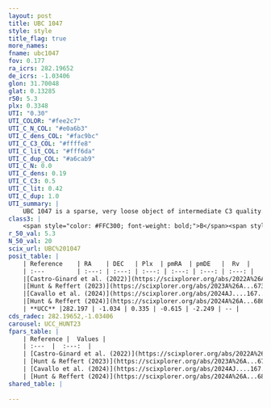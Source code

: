 ```yaml
---
layout: post
title: UBC 1047
style: style
title_flag: true
more_names: 
fname: ubc1047
fov: 0.177
ra_icrs: 282.19652
de_icrs: -1.03406
glon: 31.70048
glat: 0.13285
r50: 5.3
plx: 0.3348
UTI: "0.30"
UTI_COLOR: "#fee2c7"
UTI_C_N_COL: "#e0a6b3"
UTI_C_dens_COL: "#fac9bc"
UTI_C_C3_COL: "#ffffe8"
UTI_C_lit_COL: "#fff6da"
UTI_C_dup_COL: "#a6cab9"
UTI_C_N: 0.0
UTI_C_dens: 0.19
UTI_C_C3: 0.5
UTI_C_lit: 0.42
UTI_C_dup: 1.0
UTI_summary: |
    UBC 1047 is a sparse, very loose object of intermediate C3 quality. It was recently reported in the literature.<br><br><span style="color: #99180f; font-weight: bold;">Warning: </span>contains less than 25 stars with <i>P>0.5</i> estimated.
class3: |
    <span style="color: #FFC300; font-weight: bold;">B</span><span style="color: #FFC300; font-weight: bold;">B</span>
r_50_val: 5.3
N_50_val: 20
scix_url: UBC%201047
posit_table: |
    | Reference    | RA    | DEC   | Plx  | pmRA  | pmDE   |  Rv  |
    | :---         | :---: | :---: | :---: | :---: | :---: | :---: |
    |[Castro-Ginard et al. (2022)](https://scixplorer.org/abs/2022A%26A...661A.118C) | 282.19 | -1.05 | 0.33 | -0.61 | -2.24 | -- |
    |[Hunt & Reffert (2023)](https://scixplorer.org/abs/2023A%26A...673A.114H) | 282.197 | -1.008 | 0.336 | -0.612 | -2.252 | 54.744 |
    |[Cavallo et al. (2024)](https://scixplorer.org/abs/2024AJ....167...12C) | 282.179 | -1.021 | 0.334 | -- | -- | -- |
    |[Hunt & Reffert (2024)](https://scixplorer.org/abs/2024A%26A...686A..42H) | 282.197 | -1.008 | 0.336 | -0.612 | -2.252 | 54.744 |
    | **UCC** |282.197 | -1.034 | 0.335 | -0.615 | -2.249 | -- | 
cds_radec: 282.19652,-1.03406
carousel: UCC_HUNT23
fpars_table: |
    | Reference |  Values |
    | :---  |  :---:  |
    | [Castro-Ginard et al. (2022)](https://scixplorer.org/abs/2022A%26A...661A.118C) | `AV=3.496, Dist=3140, logAge=7.178` |
    | [Hunt & Reffert (2023)](https://scixplorer.org/abs/2023A%26A...673A.114H) | `AV50=4.433, diffAV50=2.179, MOD50=12.145, logAge50=7.303` |
    | [Cavallo et al. (2024)](https://scixplorer.org/abs/2024AJ....167...12C) | `AV50=3.82, dMod50=13.25, logAge50=8.01, [Fe/H]50=0.66` |
    | [Hunt & Reffert (2024)](https://scixplorer.org/abs/2024A%26A...686A..42H) | `MassJ=737.241` |
shared_table: |
    
---
```

